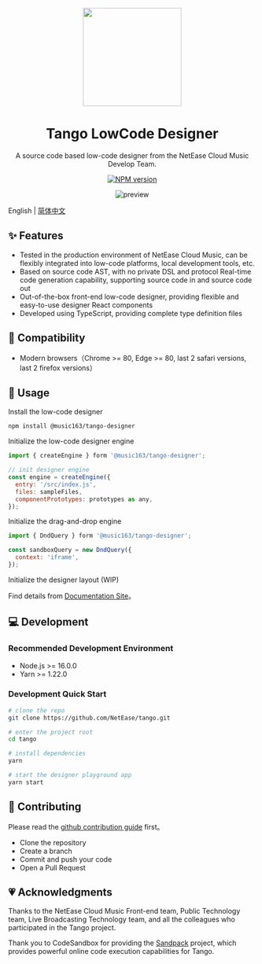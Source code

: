 <p align="center">
  <img width="200" src="https://p6.music.126.net/obj/wonDlsKUwrLClGjCm8Kx/27987950370/5db0/e2e8/5388/3fc184017c2c176642c4a67de45ce766.png" />
</p>

<h1 align="center">Tango LowCode Designer</h1>
<div align="center">

A source code based low-code designer from the NetEase Cloud Music Develop Team.

[![NPM version][npm-image]][npm-url]

<img src="https://p6.music.126.net/obj/wonDlsKUwrLClGjCm8Kx/30108735057/7ba9/dced/9ac3/420f6e04b371dd47de06e7d71142560d.gif" alt="preview" />

</div>

English | [简体中文](/packages/designer/README.zh-CN.md)

[npm-image]: https://img.shields.io/npm/v/@music163/tango-designer.svg?style=flat-square
[npm-url]: http://npmjs.org/package/@music163/tango-designer

## ✨ Features

- Tested in the production environment of NetEase Cloud Music, can be flexibly integrated into low-code platforms, local development tools, etc.
- Based on source code AST, with no private DSL and protocol
  Real-time code generation capability, supporting source code in and source code out
- Out-of-the-box front-end low-code designer, providing flexible and easy-to-use designer React components
- Developed using TypeScript, providing complete type definition files

## 🎯 Compatibility

- Modern browsers（Chrome >= 80, Edge >= 80, last 2 safari versions, last 2 firefox versions）

## 📄 Usage

Install the low-code designer

```bash
npm install @music163/tango-designer
```

Initialize the low-code designer engine

```js
import { createEngine } form '@music163/tango-designer';

// init designer engine
const engine = createEngine({
  entry: '/src/index.js',
  files: sampleFiles,
  componentPrototypes: prototypes as any,
});
```

Initialize the drag-and-drop engine

```js
import { DndQuery } form '@music163/tango-designer';

const sandboxQuery = new DndQuery({
  context: 'iframe',
});
```

Initialize the designer layout (WIP)

Find details from [Documentation Site](./#)。

## 💻 Development

### Recommended Development Environment

- Node.js >= 16.0.0
- Yarn >= 1.22.0

### Development Quick Start

```bash
# clone the repo
git clone https://github.com/NetEase/tango.git

# enter the project root
cd tango

# install dependencies
yarn

# start the designer playground app
yarn start
```

## 🤝 Contributing

Please read the [github contribution guide](https://docs.github.com/en/get-started/quickstart/contributing-to-projects) first。

- Clone the repository
- Create a branch
- Commit and push your code
- Open a Pull Request

## 💗 Acknowledgments

Thanks to the NetEase Cloud Music Front-end team, Public Technology team, Live Broadcasting Technology team, and all the colleagues who participated in the Tango project.

Thank you to CodeSandbox for providing the [Sandpack](https://sandpack.codesandbox.io/) project, which provides powerful online code execution capabilities for Tango.
